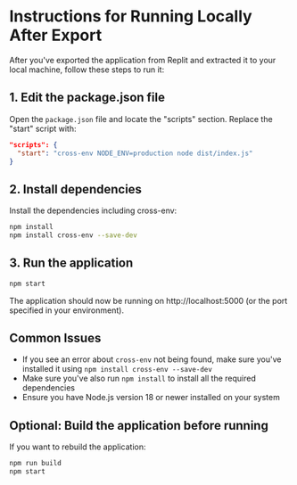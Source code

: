 # Instructions for Running Locally After Export

After you've exported the application from Replit and extracted it to your local machine, follow these steps to run it:

## 1. Edit the package.json file

Open the `package.json` file and locate the "scripts" section. Replace the "start" script with:

```json
"scripts": {
  "start": "cross-env NODE_ENV=production node dist/index.js"
}
```

## 2. Install dependencies

Install the dependencies including cross-env:

```bash
npm install
npm install cross-env --save-dev
```

## 3. Run the application

```bash
npm start
```

The application should now be running on http://localhost:5000 (or the port specified in your environment).

## Common Issues

- If you see an error about `cross-env` not being found, make sure you've installed it using `npm install cross-env --save-dev`
- Make sure you've also run `npm install` to install all the required dependencies
- Ensure you have Node.js version 18 or newer installed on your system

## Optional: Build the application before running

If you want to rebuild the application:

```bash
npm run build
npm start
```